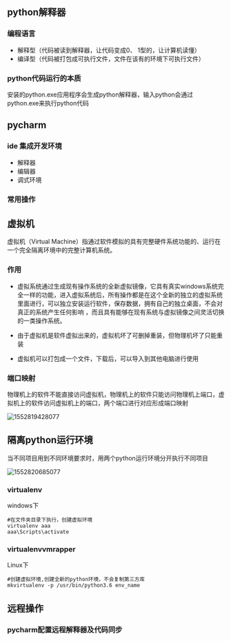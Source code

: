 ## python解释器

### 编程语言

- 解释型（代码被读到解释器，让代码变成0、 1型的，让计算机读懂）
- 编译型（代码被打包成可执行文件，文件在该有的环境下可执行文件）

### python代码运行的本质

安装的python.exe应用程序会生成python解释器，输入python会通过python.exe来执行python代码

## pycharm

### ide 集成开发环境

- 解释器
- 编辑器
- 调式环境

### 常用操作

## 虚拟机

虚拟机（Virtual Machine）指通过软件模拟的具有完整硬件系统功能的、运行在一个完全隔离环境中的完整计算机系统。

### 作用

- 虚拟系统通过生成现有操作系统的全新虚拟镜像，它具有真实windows系统完全一样的功能，进入虚拟系统后，所有操作都是在这个全新的独立的虚拟系统里面进行，可以独立安装运行软件，保存数据，拥有自己的独立桌面，不会对真正的系统产生任何影响 ，而且具有能够在现有系统与虚拟镜像之间灵活切换的一类操作系统。

- 由于虚拟机是软件虚拟出来的，虚拟机坏了可删掉重装，但物理机坏了只能重装
- 虚拟机可以打包成一个文件，下载后，可以导入到其他电脑进行使用

### 端口映射

物理机上的软件不能直接访问虚拟机，物理机上的软件只能访问物理机上端口，虚拟机上的软件访问虚拟机上的端口，两个端口进行对应形成端口映射

![1552819428077](F:\python课程\笔记\（8）Django框架\图片\端口映射.png)

## 隔离python运行环境

当不同项目用到不同环境要求时，用两个python运行环境分开执行不同项目

![1552820685077](F:\python课程\笔记\（8）Django框架\图片\隔离.png)

### virtualenv

windows下

```
#在文件夹目录下执行，创建虚拟环境
virtualenv aaa
aaa\Scripts\activate
```

### virtualenvvmrapper

Linux下

```
#创建虚拟环境,创建全新的python环境，不会复制第三方库
mkvirtualenv -p /usr/bin/python3.6 env_name
```

## 远程操作

### pycharm配置远程解释器及代码同步

